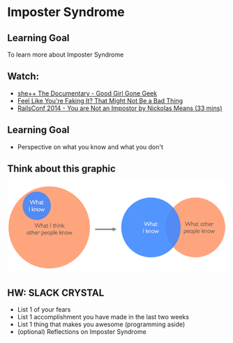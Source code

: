 # Imposter Syndrome

## Learning Goal
To learn more about Imposter Syndrome

## Watch:
+ [she++ The Documentary - Good Girl Gone Geek](https://www.youtube.com/watch?v=DqrfPCGo2aQ)
+ [Feel Like You're Faking It? That Might Not Be a Bad Thing](http://lifehacker.com/5928639/feel-like-youre-faking-it-that-might-not-be-a-bad-thing)
+ [RailsConf 2014 - You are Not an Impostor by Nickolas Means (33 mins)](https://www.youtube.com/watch?v=l_Vqp1dPuPo)

## Learning Goal
+ Perspective on what you know and what you don't

## Think about this graphic
![What I Know Ven Diagram](images/What-I-Know.png)

## HW: SLACK CRYSTAL
+ List 1 of your fears
+ List 1 accomplishment you have made in the last two weeks
+ List 1 thing that makes you awesome (programming aside)
+ (optional) Reflections on Imposter Syndrome
